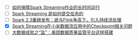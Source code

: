 - [ ] [如何保障Spark Streaming作业的长时间运行](https://mp.weixin.qq.com/s/y0cAC4wMgGGAnyAnvIVLCA)
- [ ] [Spark Streaming 是如何提交任务的](https://mp.weixin.qq.com/s/xYKX9SiP_mYCk5Xp2XNcwQ)
- [ ] [Spark 2.3重磅发布：欲与Flink争高下，引入持续流处理](https://mp.weixin.qq.com/s/SJ2P4oJtvsMgzCSH3DH4vA)
- [x] [Spark Streaming在小米数据流应用中的Checkpoint相关问题](https://smartsi.blog.csdn.net/article/details/132840899)
- [ ] [大数据成败之“监”：美团数据质量监管平台这样搭建](https://mp.weixin.qq.com/s/VFxuppYC4XICW9A9EgBQCw)

